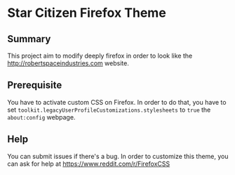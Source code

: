 # Star Citizen Firefox Theme

## Summary

This project aim to modify deeply firefox in order to look like the http://robertspaceindustries.com website.

## Prerequisite

You have to activate custom CSS on Firefox. In order to do that, you have to set
`toolkit.legacyUserProfileCustomizations.stylesheets` to `true` the `about:config` webpage.

## Help

You can submit issues if there's a bug. In order to customize this theme, you can ask for help at https://www.reddit.com/r/FirefoxCSS


